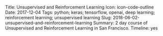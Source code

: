 Title: Unsupervised and Reinforcement Learning
Icon: icon-code-outline
Date: 2017-12-04
Tags: python; keras; tensorflow, openai, deep learning; reinforcement learning; unsupervised learning
Slug: 2018-06-02-unsupervised-and-reinforcement-learning
Summary: 2 day course of Unsupervised and Reinforcement Learning in San Francisco.
Timeline: yes
